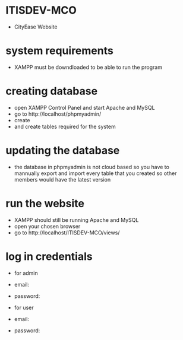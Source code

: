 # ITISDEV-MCO
- CityEase Website

# system requirements
- XAMPP must be downdloaded to be able to run the program

# creating database
- open XAMPP Control Panel and start Apache and MySQL
- go to http://localhost/phpmyadmin/ 
- create <!-- - insert the db name that you created -->
- and create tables required for the system

# updating the database
- the database in phpmyadmin is not cloud based so you have to mannually export and import every table that you created so other members would have the latest version

# run the website
- XAMPP should still be running Apache and MySQL
- open your chosen browser
- go to http://localhost/ITISDEV-MCO/views/ 

# log in credentials
- for admin 
- email: 
- password: 

- for user 
- email: 
- password: 
